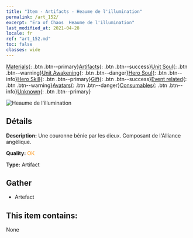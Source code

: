 ```yaml
---
title: "Item - Artifacts - Heaume de l'illumination"
permalink: /art_152/
excerpt: "Era of Chaos  Heaume de l'illumination"
last_modified_at: 2021-04-28
locale: fr
ref: "art_152.md"
toc: false
classes: wide
---
```

 [Materials](/ItemsFR/){: .btn .btn--primary}[Artifacts](/ItemsFR/Artifacts/){: .btn .btn--success}[Unit Soul](/ItemsFR/UnitSoul/){: .btn .btn--warning}[Unit Awakening](/ItemsFR/UnitAwakening/){: .btn .btn--danger}[Hero Soul](/ItemsFR/HeroSoul/){: .btn .btn--info}[Hero Skill](/ItemsFR/HeroSkill/){: .btn .btn--primary}[Gift](/ItemsFR/Gift/){: .btn .btn--success}[Event related](/ItemsFR/Events/){: .btn .btn--warning}[Avatars](/ItemsFR/Avatars/){: .btn .btn--danger}[Consumables](/ItemsFR/Consumables/){: .btn .btn--info}[Unknown](/ItemsFR/Unknown/){: .btn .btn--primary}

 ![Heaume de l'illumination](/images/t/artifact_40413.png)

## Détails
 **Description:** Une couronne bénie par les dieux. Composant de l'Alliance angélique.

 **Quality:** <span style="color: #FF8C00">OK</span>

 **Type:** Artifact

## Gather

*    Artefact 

## This item contains:

  None

